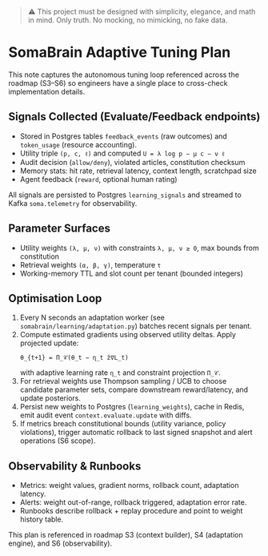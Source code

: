 > :warning: This project must be designed with simplicity, elegance, and math in mind. Only truth. No mocking, no mimicking, no fake data.

# SomaBrain Adaptive Tuning Plan

This note captures the autonomous tuning loop referenced across the roadmap
(S3–S6) so engineers have a single place to cross-check implementation details.

## Signals Collected (Evaluate/Feedback endpoints)
- Stored in Postgres tables `feedback_events` (raw outcomes) and `token_usage` (resource accounting).
- Utility triple `(p, c, ℓ)` and computed `U = λ log p − μ c − ν ℓ`
- Audit decision (`allow/deny`), violated articles, constitution checksum
- Memory stats: hit rate, retrieval latency, context length, scratchpad size
- Agent feedback (`reward`, optional human rating)

All signals are persisted to Postgres `learning_signals` and streamed to Kafka
`soma.telemetry` for observability.

## Parameter Surfaces
- Utility weights `(λ, μ, ν)` with constraints `λ, μ, ν ≥ 0`, max bounds from constitution
- Retrieval weights `(α, β, γ)`, temperature `τ`
- Working-memory TTL and slot count per tenant (bounded integers)

## Optimisation Loop
1. Every N seconds an adaptation worker (see `somabrain/learning/adaptation.py`) batches recent
   signals per tenant.
2. Compute estimated gradients using observed utility deltas. Apply projected update:
   ```
   θ_{t+1} = Π_𝒞(θ_t − η_t ẑ∇L_t)
   ```
   with adaptive learning rate `η_t` and constraint projection `Π_𝒞`.
3. For retrieval weights use Thompson sampling / UCB to choose candidate parameter sets, compare
   downstream reward/latency, and update posteriors.
4. Persist new weights to Postgres (`learning_weights`), cache in Redis, emit audit event
   `context.evaluate.update` with diffs.
5. If metrics breach constitutional bounds (utility variance, policy violations), trigger automatic
   rollback to last signed snapshot and alert operations (S6 scope).

## Observability & Runbooks
- Metrics: weight values, gradient norms, rollback count, adaptation latency.
- Alerts: weight out-of-range, rollback triggered, adaptation error rate.
- Runbooks describe rollback + replay procedure and point to weight history table.

This plan is referenced in roadmap S3 (context builder), S4 (adaptation engine), and S6 (observability).
